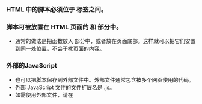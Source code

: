 ### HTML 中的脚本必须位于 <script> 与 </script> 标签之间。
### 脚本可被放置在 HTML 页面的 <body> 和 <head> 部分中。
* 通常的做法是把函数放入 <head> 部分中，或者放在页面底部。这样就可以把它们安置到同一处位置，不会干扰页面的内容。
  
### 外部的JavaScript
* 也可以把脚本保存到外部文件中。外部文件通常包含被多个网页使用的代码。
* 外部 JavaScript 文件的文件扩展名是 .js。
* 如需使用外部文件，请在 <script> 标签的 "src" 属性中设置该 .js 文件
* **外部脚本不能包含 <script> 标签。**
  
### 操作 HTML 元素
* 如需从 JavaScript 访问某个 HTML 元素，您可以使用 document.getElementById(id) 方法。
* 请使用 "id" 属性来标识 HTML 元素
* `document.getElementById("demo").innerHTML="我的第一段 JavaScript";`浏览器将访问 id="demo" 的 HTML 元素，并把它的内容（innerHTML）替换为 "My First JavaScript"。
* 使用 document.write() 仅仅向文档输出写内容。如果在文档已完成加载后执行 document.write，整个 HTML 页面将被覆盖
### 分号";"
* 分号用于分隔 JavaScript 语句。
* 通常我们在每条可执行的语句结尾添加分号。
* 使用分号的另一用处是在一行中编写多条语句。
* **在 JavaScript 中，用分号来结束语句是可选的。**
### JavaScript 代码
* JavaScript 代码（或者只有 JavaScript）是 JavaScript 语句的序列。
* 浏览器会按照编写顺序来执行每条语句。
### JavaScript 代码块
* JavaScript 语句通过代码块的形式进行组合。
* 块由左花括号开始，由右花括号结束。
* 块的作用是使语句序列一起执行。
* JavaScript 函数是将语句组合在块中的典型例子。
### JavaScript 对大小写敏感。
* JavaScript 对大小写是敏感的。
* 当编写 JavaScript 语句时，请留意是否关闭大小写切换键。
* 函数 getElementById 与 getElementbyID 是不同的。
* 同样，变量 myVariable 与 MyVariable 也是不同的。
## Js变量
### 变量是存储信息的容器
* 变量必须以字母开头
* 变量也能以 $ 和 _ 符号开头（不过我们不推荐这么做）
* 变量名称对大小写敏感（y 和 Y 是不同的变量）
### 声明（创建） JavaScript 变量
* 在 JavaScript 中创建变量通常称为“声明”变量。
* 使用 var 关键词来声明变量：
```
var carname;
```
* 变量声明之后，该变量是空的（它没有值）。
* 如需向变量赋值，请使用等号：
```
carname="Volvo";
```
* 不过，也可以在声明变量时对其赋值：
```
var carname="Volvo";
```
### Value = undefined
* 在计算机程序中，经常会声明无值的变量。未使用值来声明的变量，其值实际上是 undefined。
* 在执行过以下语句后，变量 carname 的值将是 undefined：
```
var carname;
```
### 重新声明 JavaScript 变量
* 如果重新声明 JavaScript 变量，该变量的值不会丢失：
* 在以下两条语句执行后，变量 carname 的值依然是 "Volvo"：
```
var carname="Volvo";
var carname;
```
### JavaScript 拥有动态类型
* JavaScript 拥有动态类型。这意味着相同的变量可用作不同的类型：
```
var x                // x 为 undefined
var x = 6;           // x 为数字
var x = "Bill";      // x 为字符串
```
## JS数据类型
### JavaScript 字符串
* 字符串是存储字符（比如 "Bill Gates"）的变量。
* 字符串可以是引号中的任意文本。您可以使用单引号或双引号
* 可以在字符串中使用引号，只要不匹配包围字符串的引号即可
```
var answer="Nice to meet you!";
var answer="He is called 'Bill'";
var answer='He is called "Bill"';
```
### JavaScript 数字
* JavaScript 只有一种数字类型。数字可以带小数点，也可以不带
* 极大或极小的数字可以通过科学（指数）计数法来书写
```
var x1=34.00;      //使用小数点来写
var x2=34;         //不使用小数点来写
var y=123e5;      // 12300000
var z=123e-5;     // 0.00123
```
### JavaScript 布尔
* 布尔（逻辑）只能有两个值：true 或 false
### JavaScript 数组
* 有三种形式
```
    <script>
        //①
        //var arrays = new Array("cat","dog","pig");
        //②
        //var arrays = ["cat","dog","pig"];
        //③
        var arrays = new Array();
        arrays[0] = "cat";
        arrays[1] = "pig";
        arrays[2] = "dog";
        for(var i=0; i<arrays.length; i++){
            document.write(arrays[i] + "<br>");
        }
    </script>
```
### JavaScript 对象
* 对象由花括号分隔。在括号内部，对象的属性以名称和值对的形式 (name : value) 来定义。属性由逗号分隔：
```
    <script>
        var person = {name:"zhangmiao", age:20, school:"河工大"}
        document.write(person.name + "<br>");//第一种寻址方式
        document.write(person["age"] + "<br>");//第二种寻址方式
        document.write(person.school + "<br>");
    </script>
```
### Undefined 和 Null
* Undefined 这个值表示变量不含有值。
* 可以通过将变量的值设置为 null 来清空变量
```
		<script>
			var person;
			var car = "Volvo";
			document.write(person + "<br>");//undefined
			document.write(car + "<br>");//Volvo
			car = null;
			document.write(car + "<br>");//null
		</script>
```
### 声明变量类型
* 当您声明新变量时，可以使用关键词 "new" 来声明其类型：
```
var carname=new String;
var x=      new Number;
var y=      new Boolean;
var cars=   new Array;
var person= new Object;
```
* JavaScript 变量均为对象。当您声明一个变量时，就创建了一个新的对象
## Js对象
* **JavaScript 中的所有事物都是对象：字符串、数字、数组、日期、函数，等等。在 JavaScript 中，对象是拥有属性和方法的数据**
### 属性和方法
* 属性是与对象相关的值。
* 方法是能够在对象上执行的动作
### JavaScript 中的对象
* 在 JavaScript 中，对象是数据（变量），拥有属性和方法。
* 当这样声明一个 JavaScript 变量时：
  * var txt = "Hello";
* 实际上已经创建了一个 JavaScript 字符串对象。字符串对象拥有内建的属性 length。对于上面的字符串来说，length 的值是 5。字符串对象同时拥有若干个内建的方法。
* **在面向对象的语言中，属性和方法常被称为对象的成员。**
## Js函数
* **函数是由事件驱动的或者当它被调用时执行的可重复使用的代码块。**
### JavaScript 函数语法
* 函数就是包裹在花括号中的代码块，前面使用了关键词 function：
```
function functionname()
{
  这里是要执行的代码
}
```
* 当调用该函数时，会执行函数内的代码。
* 可以在某事件发生时直接调用函数（比如当用户点击按钮时），并且可由 JavaScript 在任何位置进行调用。
* **提示：JavaScript 对大小写敏感。关键词 function 必须是小写的，并且必须以与函数名称相同的大小写来调用函数。
### 调用带参数的函数
* 在调用函数时，可以向其传递值，这些值被称为参数。
* 这些参数可以在函数中使用。
* 可以发送任意多的参数，由逗号 (,) 分隔：
  * myFunction(argument1,argument2)
* 当声明函数时，请把参数作为变量来声明：
```
function myFunction(var1,var2)
{
  这里是要执行的代码
}
```
* 变量和参数必须以一致的顺序出现。第一个变量就是第一个被传递的参数的给定的值，以此类推
### JavaScript 变量的生存期
* JavaScript 变量的生命期从它们被声明的时间开始。
* 局部变量会在函数运行以后被删除。
* 全局变量会在页面关闭后被删除。
### 向未声明的 JavaScript 变量来分配值
* 如果把值赋给尚未声明的变量，该变量将被自动作为全局变量声明。
* 这条语句：
  * carname="Volvo";
* 将声明一个全局变量 carname，即使它在函数内执行。
### JS运算符
* **如果把数字与字符串相加，结果将成为字符串。**
## JS比较与逻辑运算符
* `===`运算符，比较的是`值和类型`，例如x = 5,x === "5" 为false，因为类型不相同。
## JS条件语句
* if or if...else  or if...else if...else
* switch
### switch
* switch 语句用于基于不同的条件来执行不同的动作。
* default 关键词
  * 用 default 关键词来规定匹配不存在时做的事情
## JS 循环
* 循环可以将代码块执行指定的次数。
* 不同类型的循环
  * JavaScript 支持不同类型的循环：
  * for - 循环代码块一定的次数
  * for/in - 循环遍历对象的属性
  * while - 当指定的条件为 true 时循环指定的代码块
  * do/while - 同样当指定的条件为 true 时循环指定的代码块
### for循环
```
for (语句 1; 语句 2; 语句 3)
  {
  被执行的代码块
  }
```
* **语句 1
  * 通常我们会使用语句 1 初始化循环中所用的变量 (var i=0)。
  * 语句 1 是可选的，也就是说不使用语句 1 也可以。
  * 可以在语句 1 中初始化任意（或者多个）值：
```
for (var i=0,len=cars.length; i<len; i++)
{
  document.write(cars[i] + "<br>");
}
```
* **语句 2
  * 通常语句 2 用于评估初始变量的条件。
  * 语句 2 同样是可选的。
  * 如果语句 2 返回 true，则循环再次开始，如果返回 false，则循环将结束。
  * 提示：如果省略了语句 2，那么必须在循环内提供 break。否则循环就无法停下来。这样有可能令浏览器崩溃。
* **语句 3
  * 通常语句 3 会增加初始变量的值。
  * 语句 3 也是可选的。
  * 语句 3 有多种用法。增量可以是负数 (i--)，或者更大 (i=i+15)。
  * 语句 3 也可以省略（比如当循环内部有相应的代码时）
```
var i=0,len=cars.length;
for (; i<len; )
{
  document.write(cars[i] + "<br>");
i++;
}
```
### For/In 循环
* JavaScript for/in 语句循环遍历对象的属性
```
var person={fname:"John",lname:"Doe",age:25};
for (x in person)
{
  txt=txt + person[x];
}
```
### while循环
### do/while 循环
* do/while 循环是 while 循环的变体。该循环会执行一次代码块，在检查条件是否为真之前，然后如果条件为真的话，就会重复这个循环。
```
do
  {
  需要执行的代码
  }
while (条件);
```
### Break 和 Continue 语句
* break 语句用于跳出循环。
* continue 用于跳过循环中的一个迭代。
* **JavaScript 标签
  * 如需标记 JavaScript 语句，请在语句之前加上冒号： label：语句
  * break 和 continue 语句仅仅是能够跳出代码块的语句
  * continue 语句（带有或不带标签引用）只能用在循环中。
  * break 语句（不带标签引用），只能用在循环或 switch 中。
  * 通过标签引用，break 语句可用于跳出任何 JavaScript 代码块：
```
cars=["BMW","Volvo","Saab","Ford"];
list:
{
	document.write(cars[0] + "<br>");
	document.write(cars[1] + "<br>");
	document.write(cars[2] + "<br>");
	break list;
	document.write(cars[3] + "<br>");
	document.write(cars[4] + "<br>");
	document.write(cars[5] + "<br>");
}
```
## JavaScript 错误 - Throw、Try 和 Catch
* try 语句测试代码块的错误。
* catch 语句处理错误。
* throw 语句创建自定义错误。
```
try
  {
  //在这里运行代码
  }
catch(err)
  {
  //在这里处理错误
  }
```
### Throw 语句
* throw 语句允许我们创建自定义错误。
* 正确的技术术语是：创建或抛出异常（exception）。
* 如果把 throw 与 try 和 catch 一起使用，那么您能够控制程序流，并生成自定义的错误消息。
* 语法: throw exception
* 异常可以是 JavaScript 字符串、数字、逻辑值或对象
# JS DOM(文档对象模型)
* **查找 HTML 元素
  * 通过 id 找到 HTML 元素  //getElementById
  * 通过标签名找到 HTML 元素//getElementsByTagName
  * 通过类名找到 HTML 元素
## DOM HTML
* **HTML DOM 允许 JavaScript 改变 HTML 元素的内容。
### 改变 HTML 输出流
* 在 JavaScript 中，document.write() 可用于直接向 HTML 输出流写内容。
* 提示：**绝不要使用在文档加载之后使用 document.write()。这会覆盖该文档。
### 改变 HTML 内容
* 修改 HTML 内容的最简单的方法时使用 innerHTML 属性。
* 如需改变 HTML 元素的HTML DOM 允许 JavaScript 改变 HTML 元素的样式内容，请使用这个语法：
  * document.getElementById(id).innerHTML=new HTML
### 改变 HTML 属性
* 如需改变 HTML 元素的属性，请使用这个语法：document.getElementById(id).attribute=new value
## DOM CSS
* **HTML DOM 允许 JavaScript 改变 HTML 元素的样式
### 改变 HTML 样式
* 如需改变 HTML 元素的样式，请使用这个语法：document.getElementById(id).style.property=new style
* 隐藏文本：document.getElementById('demo').style.visibility = 'hidden'
* 显示文本：document.getElementById('demo').style.visibility = 'visible'
## DOM 事件
* HTML DOM 使 JavaScript 有能力对 HTML 事件做出反应。
> HTML 事件的例子：
  > 当用户点击鼠标时
  > 当网页已加载时
  > 当图像已加载时
  > 当鼠标移动到元素上时
  > 当输入字段被改变时
  > 当提交 HTML 表单时
  > 当用户触发按键时
### onload 和 onunload 事件
* onload 和 onunload 事件会在用户进入或离开页面时被触发。
* onload 事件可用于检测访问者的浏览器类型和浏览器版本，并基于这些信息来加载网页的正确版本。
* onload 和 onunload 事件可用于处理 cookie。
### onchange 事件
* onchange 事件常结合对输入字段的验证来使用。
* 例如：当用户改变输入字段的内容时，会调用 upperCase() 函数
### onmouseover 和 onmouseout 事件
* onmouseover 和 onmouseout 事件可用于在用户的鼠标移至 HTML 元素上方或移出元素时触发函数。
### onmousedown、onmouseup 以及 onclick 事件
* onmousedown, onmouseup 以及 onclick 构成了鼠标点击事件的所有部分。首先当点击鼠标按钮时，会触发 onmousedown 事件，当释放鼠标按钮时，会触发 onmouseup 事件，最后，当完成鼠标点击时，会触发 onclick 事件。

















